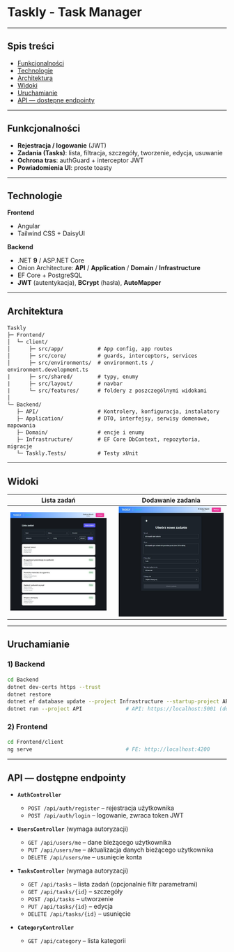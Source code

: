 # Taskly - **Task Manager**

---

## Spis treści
- [Funkcjonalności](#funkcjonalności)
- [Technologie](#technologie)
- [Architektura](#architektura)
- [Widoki](#widoki)
- [Uruchamianie](#uruchamianie)
- [API — dostępne endpointy](#api-dostępne-endpointy)

---

## Funkcjonalności

- **Rejestracja / logowanie** (JWT)
- **Zadania (Tasks)**: lista, filtracja, szczegóły, tworzenie, edycja, usuwanie
- **Ochrona tras**: authGuard + interceptor JWT
- **Powiadomienia UI**: proste toasty

---

## Technologie

**Frontend**
- Angular
- Tailwind CSS + DaisyUI

**Backend**
- .NET **9** / ASP.NET Core
- Onion Architecture: **API** / **Application** / **Domain** / **Infrastructure**
- EF Core + PostgreSQL
- **JWT** (autentykacja), **BCrypt** (hasła), **AutoMapper**

---

## Architektura

```
Taskly
├─ Frontend/
│  └─ client/                
│      ├─ src/app/           # App config, app routes
│      ├─ src/core/          # guards, interceptors, services
│      ├─ src/environments/  # environment.ts / environment.development.ts
|      ├─ src/shared/        # typy, enumy
|      ├─ src/layout/        # navbar
|      └─ src/features/      # foldery z poszczególnymi widokami
│
└─ Backend/
   ├─ API/                   # Kontrolery, konfiguracja, instalatory
   ├─ Application/           # DTO, interfejsy, serwisy domenowe, mapowania
   ├─ Domain/                # encje i enumy
   ├─ Infrastructure/        # EF Core DbContext, repozytoria, migracje
   └─ Taskly.Tests/          # Testy xUnit
```

---

## Widoki

<div align="center">

| Lista zadań |   | Dodawanie zadania |
|-------------|---|-------------------|
| ![Task List](docs/screens/tasks-list.jpg) |   | ![Task Create](docs/screens/task-create.jpg) |

</div>

---

## Uruchamianie

### 1) Backend
```bash
cd Backend
dotnet dev-certs https --trust
dotnet restore
dotnet ef database update --project Infrastructure --startup-project API
dotnet run --project API              # API: https://localhost:5001 (domyślnie)
```

### 2) Frontend
```bash
cd Frontend/client
ng serve                              # FE: http://localhost:4200
```

---

## API — dostępne endpointy

- **`AuthController`**
  - `POST /api/auth/register` – rejestracja użytkownika
  - `POST /api/auth/login` – logowanie, zwraca token JWT
    
- **`UsersController`** (wymaga autoryzacji)
  - `GET /api/users/me` – dane bieżącego użytkownika
  - `PUT /api/users/me` – aktualizacja danych bieżącego użytkownika
  - `DELETE /api/users/me` – usunięcie konta
    
- **`TasksController`** (wymaga autoryzacji)
  - `GET /api/tasks` – lista zadań (opcjonalnie filtr parametrami)
  - `GET /api/tasks/{id}` – szczegóły
  - `POST /api/tasks` – utworzenie
  - `PUT /api/tasks/{id}` – edycja
  - `DELETE /api/tasks/{id}` – usunięcie
    
- **`CategoryController`**
  - `GET /api/category` – lista kategorii
